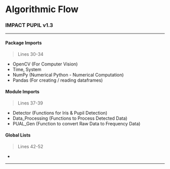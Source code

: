 # Algorithmic Flow
### IMPACT PUPIL v1.3

***

#### Package Imports
> Lines 30-34
* OpenCV (For Computer Vision)
* Time, System
* NumPy (Numerical Python - Numerical Computation)
* Pandas (For creating / reading dataframes)

#### Module Imports
> Lines 37-39
* Detector (Functions for Iris & Pupil Detection)
* Data_Processing (Functions to Process Detected Data)
* PUAL_Gen (Function to convert Raw Data to Frequency Data)

#### Global Lists
> Lines 42-52
* 

***
